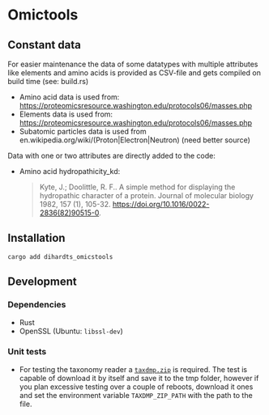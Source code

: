 # Omictools

## Constant data
For easier maintenance the data of some datatypes with multiple attributes like elements and amino acids is provided as CSV-file and gets compiled on build time (see: build.rs)
* Amino acid data is used from: <https://proteomicsresource.washington.edu/protocols06/masses.php>
* Elements data is used from: <https://proteomicsresource.washington.edu/protocols06/masses.php>
* Subatomic particles data is used from en.wikipedia.org/wiki/(Proton|Electron|Neutron) (need better source)

Data with one or two attributes are directly added to the code:
* Amino acid hydropathicity_kd:
    > Kyte, J.; Doolittle, R. F.. A simple method for displaying the hydropathic character of a protein. Journal of molecular biology 1982, 157 (1), 105-32. <https://doi.org/10.1016/0022-2836(82)90515-0>.

## Installation
`cargo add dihardts_omicstools`

## Development

### Dependencies
* Rust
* OpenSSL (Ubuntu: `libssl-dev`)

### Unit tests
* For testing the taxonomy reader a [`taxdmp.zip`](https://ftp.ncbi.nih.gov/pub/taxonomy/taxdmp.zip) is required. The test is capable of download it by itself and save it to the tmp folder, however if you plan excessive testing over a couple of reboots, download it ones and set the environment variable `TAXDMP_ZIP_PATH` with the path to the file.
